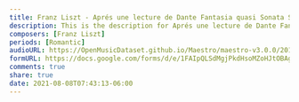 ```yaml
---
title: Franz Liszt - Aprés une lecture de Dante Fantasia quasi Sonata S.161 No. 7 (2)
description: This is the description for Aprés une lecture de Dante Fantasia quasi Sonata S.161 No. 7 by Franz Liszt
composers: [Franz Liszt]
periods: [Romantic]
audioURL: https://OpenMusicDataset.github.io/Maestro/maestro-v3.0.0/2014/MIDI-UNPROCESSED_04-08-12_R3_2014_MID--AUDIO_04_R3_2014_wav--1.midi
formURL: https://docs.google.com/forms/d/e/1FAIpQLSdMgjPkdHsoMZoHJtOBAgXjWxtqYYNpJWJ3n6KiqW8xEMoQYQ/viewform
comments: true
share: true
date: 2021-08-08T07:43:13-06:00
---
```

